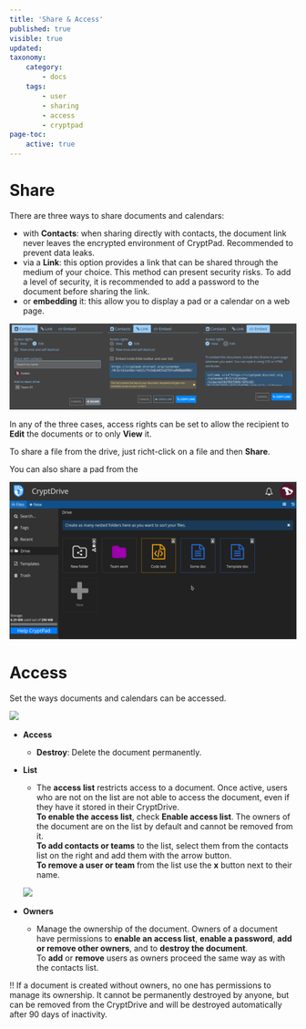 ```yaml
---
title: 'Share & Access'
published: true
visible: true
updated:
taxonomy:
    category:
        - docs
    tags:
        - user
        - sharing
        - access
        - cryptpad
page-toc:
    active: true
---
```


# Share
There are three ways to share documents and calendars:
- with **Contacts**: when sharing directly with contacts, the document link never leaves the encrypted environment of CryptPad. Recommended to prevent data leaks.
- via a **Link**: this option provides a link that can be shared through the medium of your choice. This method can present security risks. To add a level of security, it is recommended to add a password to the document before sharing the link.
- or **embedding** it: this allow you to display a pad or a calendar on a web page.

![](en/share.png)

In any of the three cases, access rights can be set to allow the recipient to **Edit** the documents or to only **View** it.

To share a file from the drive, just richt-click on a file and then **Share**.

You can also share a pad from the

![](en/share_drive.gif)

# Access
Set the ways documents and calendars can be accessed.

![](en/)

- **Access**
  * **Destroy**: Delete the document permanently.

- **List**
  * The **access list** restricts access to a document. Once active, users who are not on the list are not able to access the document, even if they have it stored in their CryptDrive.<br>
  **To enable the access list**, check **Enable access list**. The owners of the document are on the list by default and cannot be removed from it.<br>
  **To add contacts or teams** to the list, select them from the contacts list on the right and add them with the arrow button.<br>
  **To remove a user or team** from the list use the **x** button next to their name.

  ![](en/calendar_al.gif)

- **Owners**
  * Manage the ownership of the document. Owners of a document have permissions to **enable an access list**, **enable a password**, **add or remove other owners**, and to **destroy the document**.<br>
  To **add** or **remove** users as owners proceed the same way as with the contacts list.

!! If a document is created without owners, no one has permissions to manage its ownership. It cannot be permanently destroyed by anyone, but can be removed from the CryptDrive and will be destroyed automatically after 90 days of inactivity.
